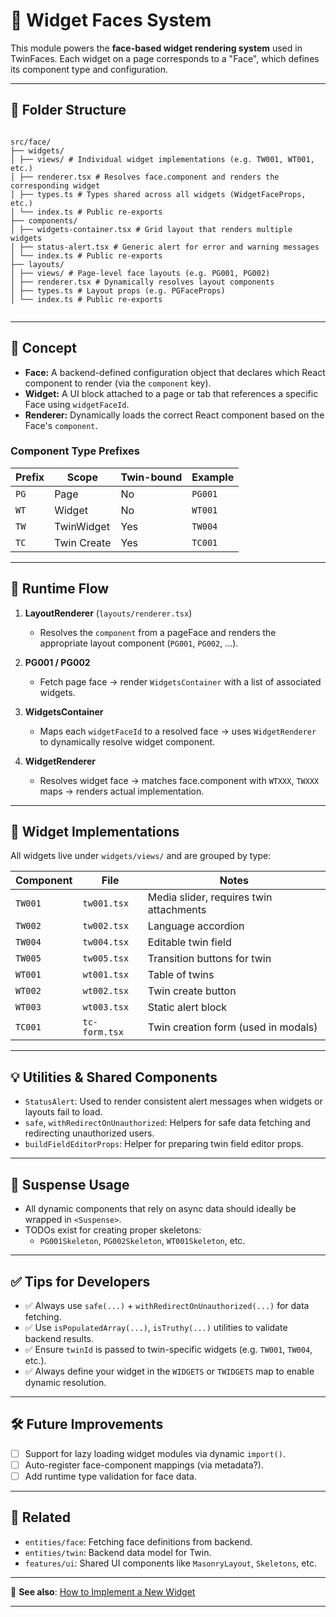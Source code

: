 # 🧩 Widget Faces System

This module powers the **face-based widget rendering system** used in TwinFaces. Each widget on a page corresponds to a "Face", which defines its component type and configuration.

---

## 📁 Folder Structure

```

src/face/
├── widgets/
│ ├── views/ # Individual widget implementations (e.g. TW001, WT001, etc.)
│ ├── renderer.tsx # Resolves face.component and renders the corresponding widget
│ ├── types.ts # Types shared across all widgets (WidgetFaceProps, etc.)
│ └── index.ts # Public re-exports
├── components/
│ ├── widgets-container.tsx # Grid layout that renders multiple widgets
│ ├── status-alert.tsx # Generic alert for error and warning messages
│ └── index.ts # Public re-exports
├── layouts/
│ ├── views/ # Page-level face layouts (e.g. PG001, PG002)
│ ├── renderer.tsx # Dynamically resolves layout components
│ ├── types.ts # Layout props (e.g. PGFaceProps)
│ └── index.ts # Public re-exports


```

---

## 🧠 Concept

- **Face:** A backend-defined configuration object that declares which React component to render (via the `component` key).
- **Widget:** A UI block attached to a page or tab that references a specific Face using `widgetFaceId`.
- **Renderer:** Dynamically loads the correct React component based on the Face's `component`.

### Component Type Prefixes

| Prefix | Scope       | Twin-bound | Example |
| ------ | ----------- | ---------- | ------- |
| `PG`   | Page        | No         | `PG001` |
| `WT`   | Widget      | No         | `WT001` |
| `TW`   | TwinWidget  | Yes        | `TW004` |
| `TC`   | Twin Create | Yes        | `TC001` |

---

## 🔄 Runtime Flow

1. **LayoutRenderer** (`layouts/renderer.tsx`)

   - Resolves the `component` from a pageFace and renders the appropriate layout component (`PG001`, `PG002`, ...).

2. **PG001 / PG002**

   - Fetch page face → render `WidgetsContainer` with a list of associated widgets.

3. **WidgetsContainer**

   - Maps each `widgetFaceId` to a resolved face → uses `WidgetRenderer` to dynamically resolve widget component.

4. **WidgetRenderer**
   - Resolves widget face → matches face.component with `WTXXX`, `TWXXX` maps → renders actual implementation.

---

## 🧱 Widget Implementations

All widgets live under `widgets/views/` and are grouped by type:

| Component | File          | Notes                                   |
| --------- | ------------- | --------------------------------------- |
| `TW001`   | `tw001.tsx`   | Media slider, requires twin attachments |
| `TW002`   | `tw002.tsx`   | Language accordion                      |
| `TW004`   | `tw004.tsx`   | Editable twin field                     |
| `TW005`   | `tw005.tsx`   | Transition buttons for twin             |
| `WT001`   | `wt001.tsx`   | Table of twins                          |
| `WT002`   | `wt002.tsx`   | Twin create button                      |
| `WT003`   | `wt003.tsx`   | Static alert block                      |
| `TC001`   | `tc-form.tsx` | Twin creation form (used in modals)     |

---

## 💡 Utilities & Shared Components

- `StatusAlert`: Used to render consistent alert messages when widgets or layouts fail to load.
- `safe`, `withRedirectOnUnauthorized`: Helpers for safe data fetching and redirecting unauthorized users.
- `buildFieldEditorProps`: Helper for preparing twin field editor props.

---

## 🧪 Suspense Usage

- All dynamic components that rely on async data should ideally be wrapped in `<Suspense>`.
- TODOs exist for creating proper skeletons:
  - `PG001Skeleton`, `PG002Skeleton`, `WT001Skeleton`, etc.

---

## ✅ Tips for Developers

- ✅ Always use `safe(...)` + `withRedirectOnUnauthorized(...)` for data fetching.
- ✅ Use `isPopulatedArray(...)`, `isTruthy(...)` utilities to validate backend results.
- ✅ Ensure `twinId` is passed to twin-specific widgets (e.g. `TW001`, `TW004`, etc.).
- ✅ Always define your widget in the `WIDGETS` or `TWIDGETS` map to enable dynamic resolution.

---

## 🛠 Future Improvements

- [ ] Support for lazy loading widget modules via dynamic `import()`.
- [ ] Auto-register face-component mappings (via metadata?).
- [ ] Add runtime type validation for face data.

---

## 📎 Related

- `entities/face`: Fetching face definitions from backend.
- `entities/twin`: Backend data model for Twin.
- `features/ui`: Shared UI components like `MasonryLayout`, `Skeletons`, etc.

---

📘 **See also**: [How to Implement a New Widget](./add-widget.md)

---
